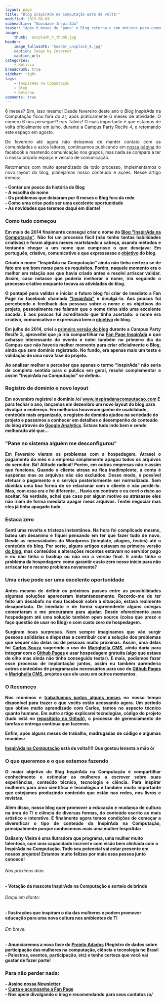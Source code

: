```yaml
---
layout: page
title: "Blog InspirAda na Computação está de volta!"
modified: 2015-08-03
subheadline: "Novidade InspirAda"
teaser: "Após 6 meses de 'pane' o Blog retorna e com motivos para comemorar"
image:
    thumb:  unsplash_4_thumb.jpg
header:
    image_fullwidth: "header_unsplash_4.jpg"
    caption: Image by Internet
    caption_url: 
categories:
    - Noticia
breadcrumb: true
sidebar: right
tags:
    - InspirAda na Computação
    - Blog
    - Retorno
comments: true
---
```


<p align="justify">6 meses? Sim, isso mesmo! Desde fevereiro deste ano o Blog InspirAda na Computação ficou fora do ar, após praticamente 6 meses de atividade. O número 6 nos persegue?! rsrs Talvez! O mais importante é que estamos de volta oficialmente em julho, durante a Campus Party Recife 4, e retomando este espaço em agosto.</p>

<p align="justify">De fevereiro até agora não deixamos de manter contato com as comunidades e as/os leitores, continuamos publicando em <a href="https://www.facebook.com/inspiradanacomputacao" target="_blank">nossa página</a> do facebook e mantendo comunicação nos grupos, mas nada se compara a ter o nosso próprio espaço e veículo de comunicação. </p>

<p align="justify">Retornamos com muito aprendizado de todo processo, implementamos o novo layout do blog, planejamos nosso conteúdo e ações. Nesse artigo iremos: </p>

<p>
	<strong>- Contar um pouco da história do Blog </strong><br />
	<strong>- A escolha do nome </strong><br />
	<strong>- Os problemas que deixaram por 6 meses o Blog fora da rede</strong> <br />
	<strong>- Como uma crise pode ser uma excelente oportunidade <br />
	<strong>- As novidades que teremos daqui em diante! </strong><br />
</p>

<h3>Como tudo começou</h3>

<p align="justify">Em maio de 2014 finalmente consegui criar o nome do <a href="https://inspiradanacomputacao.com" target="_blank">Blog "InspirAda na Computação"</a>. Não foi um processo fácil (não tenho tantas habilidades criativas) e foram alguns meses martelando a cabeça, usando métodos e tentando chegar a um nome que cumprisse o que desejava: Em português, criativo, comunicativo e que expressasse o  <a href="https://inspiradanacomputacao.com/sobre/" target="_blank">objetivo</a> do blog. </p> 

<p align="justify">Criado o nome "InspirAda na Computação" ainda não tinha certeza se de fato era um bom nome para os requisitos. Porém, naquele momento era o melhor em relação aos que havia criado antes e resolvi arriscar validar. Assim, caso notasse que poderia melhorar o nome, iria seguindo o processo criativo enquanto tocava as atividades do blog. </p> 

<p align="justify">O pontapé para validar e iniciar o futuro blog foi criar de imediato a Fan Page no facebook chamada <a href="https://www.facebook.com/inspiradanacomputacao" target="_blank">"InspirAda"</a> e divulgá-la. Aos poucos fui percebendo o feedback das pessoas sobre o nome e os objetivos do projeto, pessoalmente me falaram que o nome tinha sido uma excelente sacada. E aos poucos fui acreditando que tinha acertado: o nome era criativo, comunicativo e expressava bem o <a href="https://inspiradanacomputacao.com/sobre/" target="_blank">objetivo</a> do blog. </p> 

<p align="justify">Em julho de 2014, criei a <a href="https://inspiradanacomputacao.wordpress.com/" target="_blank">primeira versão do blog</a> durante a Campus Party Recife 3, aproveitei que já iria compartilhar na <a href="https://www.facebook.com/inspiradanacomputacao" target="_blank">Fan Page InspirAda</a> o que achasse interessante do evento e notei também no primeiro dia da Campus que não haveria melhor momento para criar oficialmente o Blog, ainda que sem domínio registrado. No fundo, era apenas mais um teste e validação de uma nova fase do projeto. </p> 

<p align="justify">Ao analisar melhor e perceber que apenas o termo "InspirAda" não seria de completo sentido para o público em geral, resolvi complementar e assim "InspirAda na Computação" se definiu. </p> 

<h3>Registro de domínio e novo layout</h3>

<p>Em novembro registrei o domínio /o/ <a href="https://inspiradanacomputacao.com" target="_blank">www.inspiradanacomputacao.com</a>
E para fechar o ano, lançamos em dezembro um novo layout do blog para divulgar o endereço. Em melhorias houveram ganho de usabilidade, conteúdo mais organizado, o registro de domínio ajudou na seriedade do projeto e passamos a conhecer em detalhes o desempenho do conteúdo do blog através do <a href="www.google.com/analytics" target="_blank">Google Analytics</a>. Estava tudo indo bem e sendo melhorado até que... </p>

<h3>"Pane no sistema alguém me desconfigurou"</h3>

<p align="justify">Em Fevereiro vieram os problemas com a hospedagem.  Atrasei o pagamento do mês e a empresa simplemente apagou todos os arquivos do servidor. Bá! Atitude radical! Porém, em outras empresas não é assim que funciona. Quando o cliente atrasa ou fica inadimplente, a conta é suspensa mas os arquivos não são excluídos. Desse modo, é possível efetuar o pagamento e o serviço posteriormente ser normalizado. Sem dúvidas uma boa forma de se relacionar com o cliente e não perdê-lo. Mas, com essa era e foi diferente... Havia em contrato e eu corri o risco ao aceitar. Na verdade, achei que caso por algum motivo eu atrasasse eles não iriam de forma imediata apagar meus arquivos. Tentei negociar mas eles já tinha apagado tudo. </p>

<h3>Estaca zero</h3>

<p align="justify">Senti uma revolta e tristeza instantânea. Na hora foi complicado mesmo, bateu um desanimo e fiquei pensando em ter que fazer tudo de novo. Desde as necessidades do Wordpress (template, plugins, testes) até o conteúdo do blog. Por sorte, alguns artigos estavam na <a href="https://inspiradanacomputacao.wordpress.com/" target="_blank">primeira versão do blog</a>, mas conteúdos e alterações recentes estavam no servidor pago e eu não tinha o backup ou não era a versão final. E ainda tinha o problema da hospedagem: como garantir custo zero nesse início para não arriscar ter o mesmo problema novamente?</p>

<h3>Uma crise pode ser uma excelente oportunidade</h3>

<p align="justify">Antes mesmo de definir os próximos passos entre as possibilidades algumas soluções apareceram instantaneamente. Recordo-me de ter feito um desabafo no meu facebook sobre a situação, estava realmente desapontada. De imediato e de forma supreendente alguns colegas comentaram e me procuraram para ajudar. Desde oferecimento para hospedagem até uma solução também open source (coisa que prezo e faço questão de usar no Blog) e com custo zero de hospedagem. </p>

<p align="justify">Surgiram boas surpresas. Nem sempre imaginamos que vão surgir pessoas solidárias e dispostas a contribuir com a solução dos problemas que sequer são delas ou de pessoas muito próximas.  Assim, uma delas foi <a href="https://inspiradanacomputacao.com/equipe/" target="_blank">Carlos Souza</a> sugerindo o uso do <a href="https://github.com/marighella/cms" target="_blank">Marighella CMS</a>, ainda daria para integrar com o <a href="https://pages.github.com/" target="_blank"> Github Pages</a> e usar hospedagem gratuita (algo que estava de olho mas ainda não tinha conseguido testar). E mais, podíamos fazer esse processo de implantação juntos, assim eu também aprenderia outros conteúdos de programação necessários para uso do <a href="https://pages.github.com/" target="_blank"> Github Pages</a> e <a href="https://github.com/marighella/cms" target="_blank">Marighella CMS</a>, projetos que ele usou em outros momentos. </p>

<h3>O Recomeço</h3>

<p align="justify">Nos reunimos e <a href="https://github.com/inspiradanacomputacao/inspiradanacomputacao.github.io/graphs/contributors" target="_blank">trabalhamos juntos alguns meses</a> no nosso tempo disponível para trazer o que vocês estão acessando agora. Um período que obtive muito aprendizado com Carlos, tantos no aspecto técnico quanto humano.  Em outro artigo explicarei tecnologias, código do projeto (tudo está no <a href="https://github.com/inspiradanacomputacao/inspiradanacomputacao.github.io" target="_blank">repositório no Github</a>), o processo de gerenciamento de tarefas e entrega contínua que fazemos. </p>

<p align="justify">Enfim, após alguns meses de trabalho, madrugadas de código e algumas reuniões:</p>
	<a href="https://inspiradanacomputacao.com" target="_blank">InspirAda na Computação</a> está de volta!!!! 
Que gostou levanta a mão õ/

<h3>O que queremos e o que estamos fazendo</h3>

<p align="justify">O maior objetivo do Blog InspirAda na Computação é compartilhar conhecimento e estimular as mulheres a escrever sobre suas experiências, conteúdo técnico, tecnologia e ciência. Para inspirar mulheres para área científica e tecnológica é também muito importante que estejamos produzindo conteúdo que estão nas redes, nos livros e revistas. </p> 

<p align="justify">Além disso, nosso blog quer promover a educação e mudança de cultura na área de TI e ciência de diversas formas, do conteúdo escrito ao mais artístico e interativo. E finalmente agora temos condições de começar a diversificar o tipo de conteúdo do InspirAda na Computação, principalmente porque conhecemos mais uma mulher InspirAda: </p>

<p>Dalianny Vieira é uma Ilutradora que programa, uma mulher muito talentosa, com uma capacidade incrível e com visão bem alinhada com o InspirAda na Computação.  Todo seu potencial vai estar presente em nossos projetos! Estamos muito felizes por mais essa pessoa junto conosco! </p>

<h6>Nos próximos dias:</h6> 
<p> - Votação da mascote InspirAda na Computação e sorteio de brinde </p>

<h6>Daqui em diante:</h6> 
<p>- Ilustrações que inspiram o dia das mulheres e podem promover educação para uma nova cultura nos ambientes de TI </p>

<h6>Em breve:</h6> 
<p>- Anunciaremos a nova fase do <a href="https://github.com/inspiradanacomputacao/Adados" target="_blank">Projeto Adados</a> (Registro de dados sobre participação das mulheres na computação, ciência e tecnologia no Brasil - Palestras, eventos, participação, etc) e tenho certeza que você vai gostar de fazer parte! </p>


<h3> Para não perder nada: </h3>
- <a href="http://inspiradanacomputacao.us11.list-manage1.com/subscribe?u=e6a849e909bc803ed73b456c2&id=a85bc7db3b" target="_blank">Assine nossa Newsletter</a> <br />
- <a href="https://www.facebook.com/InspiradaNaComputacao" target="_blank">Curta e acompanhe a Fan Page</a><br />
- Nos apoie divulgando o blog e recomendando para seus contatos /o/





